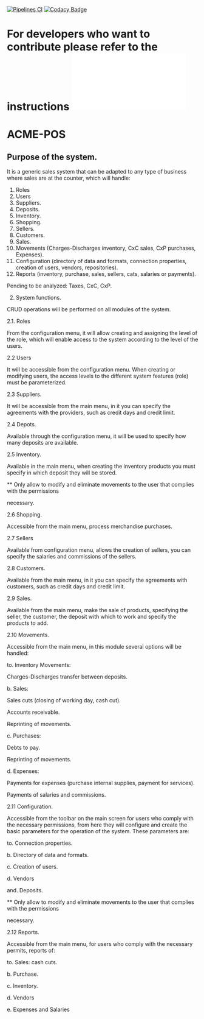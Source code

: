 [![Pipelines CI](https://img.shields.io/bitbucket/pipelines/nubeclick/posnubeclick/develop.svg)](https://bitbucket.org/nubeclick/posnubeclick/addon/pipelines/home#!/)
[![Codacy Badge](https://api.codacy.com/project/badge/Grade/1d504cf174df424c9e6f645bfce890cf)](https://www.codacy.com?utm_source=git@bitbucket.org&amp;utm_medium=referral&amp;utm_content=nubeclick/posnubeclick&amp;utm_campaign=Badge_Grade)

# For developers who want to contribute please refer to the instructions ![here](/Contributing.md)

# ACME-POS

## Purpose of the system.

It is a generic sales system that can be adapted to any type of business where sales are at the counter, which will handle:

1. Roles
2. Users
3. Suppliers.
4. Deposits.
5. Inventory.
6. Shopping.
7. Sellers.
8. Customers.
9. Sales.
10. Movements (Charges-Discharges inventory, CxC sales, CxP purchases, Expenses).
11. Configuration (directory of data and formats, connection properties, creation of users, vendors, repositories).
12. Reports (inventory, purchase, sales, sellers, cats, salaries or payments).

Pending to be analyzed: Taxes, CxC, CxP.

2. System functions.

CRUD operations will be performed on all modules of the system.

2.1. Roles

From the configuration menu, it will allow creating and assigning the level of the role, which will enable access to the system according to the level of the users.

2.2 Users

It will be accessible from the configuration menu. When creating or modifying users, the access levels to the different system features (role) must be parameterized.

2.3 Suppliers.

It will be accessible from the main menu, in it you can specify the agreements with the providers, such as credit days and credit limit.

2.4 Depots.

Available through the configuration menu, it will be used to specify how many deposits are available.

2.5 Inventory.

Available in the main menu, when creating the inventory products you must specify in which deposit they will be stored.

** Only allow to modify and eliminate movements to the user that complies with the permissions

necessary.

2.6 Shopping.

Accessible from the main menu, process merchandise purchases.

2.7 Sellers

Available from configuration menu, allows the creation of sellers, you can specify the salaries and commissions of the sellers.

2.8 Customers.

Available from the main menu, in it you can specify the agreements with customers, such as credit days and credit limit.

2.9 Sales.

Available from the main menu, make the sale of products, specifying the seller, the customer, the deposit with which to work and specify the products to add.

2.10 Movements.

Accessible from the main menu, in this module several options will be handled:

to. Inventory Movements:

Charges-Discharges transfer between deposits.

b. Sales:

Sales cuts (closing of working day, cash cut).

Accounts receivable.

Reprinting of movements.

c. Purchases:

Debts to pay.


Reprinting of movements.

d. Expenses:

Payments for expenses (purchase internal supplies, payment for services).

Payments of salaries and commissions.

2.11 Configuration.

Accessible from the toolbar on the main screen for users who comply with the necessary permissions, from here they will configure and create the basic parameters for the operation of the system. These parameters are:

to. Connection properties.

b. Directory of data and formats.

c. Creation of users.

d. Vendors

and. Deposits.

** Only allow to modify and eliminate movements to the user that complies with the permissions

necessary.

2.12 Reports.

Accessible from the main menu, for users who comply with the necessary permits, reports of:

to. Sales: cash cuts.

b. Purchase.

c. Inventory.

d. Vendors

e. Expenses and Salaries